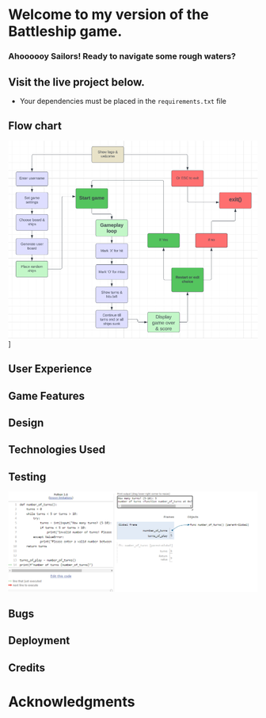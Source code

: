 # Welcome to my version of the Battleship game.

### Ahoooooy Sailors! Ready to navigate some rough waters? 

####

## Visit the live project below.

* Your dependencies must be placed in the `requirements.txt` file


## Flow chart
![This is the flowchart of the game project.](<assets/images/flow_chart_screenshot .png>)]


## User Experience

 
## Game Features


## Design

## Technologies Used

## Testing
![Alt text](testing/numbers_of_turns.png)

## Bugs

## Deployment

## Credits

# Acknowledgments